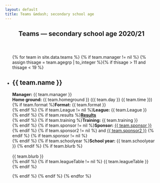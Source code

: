 ```yaml
---
layout: default
title: Teams &mdash; secondary school age
---
```


<article id="main">
    <header class="special container">
        <span class="icon fa-futbol-o"></span>
        <h2>Teams &mdash; secondary school age 2020/21</h2>
    </header>
    <section class="wrapper style4 container">
        <ul class="posts">
          {% for team in site.data.teams %}
          {% if team.manager != nil %}
	  {% assign thisage = team.agegrp | to_integer %}{% if thisage > 11 and thisage < 19 %}
          <div id="{{ team.name | slugify: "ascii" }}"><div>
            <li class="wrapper style1">
              <h2>{{ team.name }}</h2>
<p><strong>Manager:</strong> {{ team.manager }} <br />
<strong>Home ground:</strong> {{ team.homeground }} ({{ team.day }} {{ team.time }}) <br />
{% if team.format %}<strong>Format:</strong> {{ team.format }} <br /> {% endif %}
{% if team.League != nil %}<strong>League:</strong> {{ team.League }} <br /> {% endif %}
{% if team.results %}<a href="{{ team.results }}"><strong>Results</strong></a><br /> {% endif %}
{% if team.training %}<strong>Training:</strong> {{ team.training }} <br /> {% endif %}
{% if team.sponsor != nil %}<strong>Sponsor:</strong> <a href="{{ team.sponsorURL }}">{{ team.sponsor }}</a> {% endif %}
{% if team.sponsor2 != nil %} and <a href="{{ team.sponsorURL2 }}">{{ team.sponsor2 }}</a> {% endif %}
{% if team.sponsor != nil %}<br /> {% endif %}
{% if team.schoolyear %}<strong>School year:</strong> {{ team.schoolyear }} {% endif %}
{% if team.blurb %}<br /><br /> {{ team.blurb }} <br /> {% endif %}
{% if team.leagueTable != nil %} {{ team.leagueTable }} <br /> {% endif %}
</p>
            </li>
	  {% endif %}
	  {% endif %}
          {% endfor %}
        </ul>
    </section>
</article>

